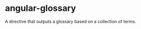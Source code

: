 angular-glossary
================

A directive that outputs a glossary based on a collection of terms.
